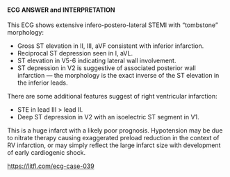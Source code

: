 #### ECG ANSWER and INTERPRETATION

This ECG shows extensive infero-postero-lateral STEMI with “tombstone” morphology:

* Gross ST elevation in II, III, aVF consistent with inferior infarction. 
* Reciprocal ST depression seen in I, aVL. 
* ST elevation in V5-6 indicating lateral wall involvement.
* ST depression in V2 is suggestive of associated posterior wall infarction — the morphology is the exact inverse of the ST elevation in the inferior leads.

There are some additional features suggest of right ventricular infarction:
* STE in lead III > lead II. 
* Deep ST depression in V2 with an isoelectric ST segment in V1.

This is a huge infarct with a likely poor prognosis. Hypotension may be due to nitrate therapy causing exaggerated preload reduction in the context of RV infarction, or may simply reflect the large infarct size with development of early cardiogenic shock.

<https://litfl.com/ecg-case-039>
